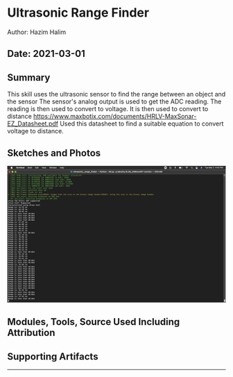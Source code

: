 #  Ultrasonic Range Finder

Author:  Hazim Halim

Date: 2021-03-01
-----

## Summary
This skill uses the ultrasonic sensor to find the range between an object and the sensor
The sensor's analog output is used to get the ADC reading.
The reading is then used to convert to voltage. 
It is then used to convert to distance
https://www.maxbotix.com/documents/HRLV-MaxSonar-EZ_Datasheet.pdf
Used this datasheet to find a suitable equation to convert voltage to distance.
## Sketches and Photos
![](images/ultrasonic.png)

## Modules, Tools, Source Used Including Attribution


## Supporting Artifacts


-----

